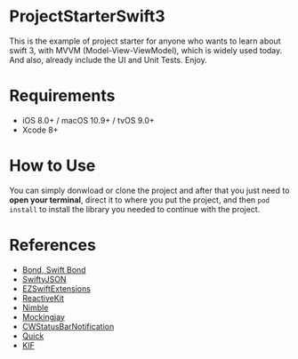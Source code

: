 # ProjectStarterSwift3
This is the example of project starter for anyone who wants to learn about swift 3, with MVVM (Model-View-ViewModel), 
which is widely used today. And also, already include the UI and Unit Tests. Enjoy.

# Requirements
* iOS 8.0+ / macOS 10.9+ / tvOS 9.0+
* Xcode 8+

# How to Use
You can simply donwload or clone the project and after that you just need to **open your terminal**,
direct it to where you put the project, and then `pod install` to install the library you needed 
to continue with the project.

# References
* [Bond, Swift Bond](https://github.com/ReactiveKit/Bond#bond-swift-bond)
* [SwiftyJSON](https://github.com/SwiftyJSON/SwiftyJSON)
* [EZSwiftExtensions](https://github.com/goktugyil/EZSwiftExtensions)
* [ReactiveKit](https://github.com/ReactiveKit/ReactiveKit)
* [Nimble](https://github.com/Quick/Nimble)
* [Mockingjay](https://github.com/kylef/Mockingjay)
* [CWStatusBarNotification](https://github.com/cezarywojcik/CWStatusBarNotification)
* [Quick](https://github.com/Quick/Quick)
* [KIF](https://github.com/kif-framework/KIF)
